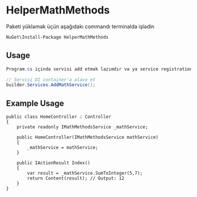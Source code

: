 ﻿
# HelperMathMethods

Paketi yükləmək üçün aşağıdakı commandı terminalda işlədin

```bash
NuGet\Install-Package HelperMathMethods
```

## Usage

```csharp
Program.cs içində servisi add etmək lazımdır və ya service registration içində

// Servisi DI container'a əlavə et
builder.Services.AddMathService();
```

## Example Usage
```CSharp
public class HomeController : Controller
{
    private readonly IMathMethodsService _mathService;

    public HomeController(IMathMethodsService mathService)
    {
        _mathService = mathService;
    }

    public IActionResult Index()
    {
        var result = _mathService.SumToInteger(5,7);
        return Content(result); // Output: 12
    }
}
```

